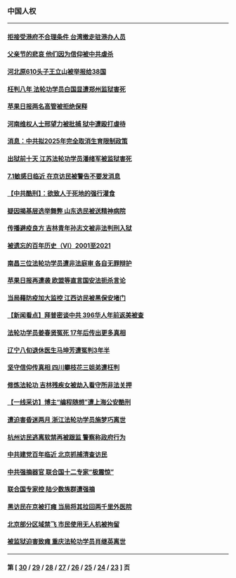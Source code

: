 ### 中国人权
---
#### [拒接受港府不合理条件 台湾撤走驻港办人员](../../pages/ncid278/n13034908.md) 
#### [父亲节的悲哀 他们因为信仰被中共虐杀](../../pages/ncid278/n13031547.md) 
#### [河北原610头子王立山被举报给38国](../../pages/ncid278/n13033924.md) 
#### [枉判八年 法轮功学员白国显遭郑州监狱害死](../../pages/ncid278/n13033662.md) 
#### [苹果日报两名高管被拒绝保释](../../pages/ncid278/n13033150.md) 
#### [河南维权人士邢望力被批捕 狱中遭殴打虐待](../../pages/ncid278/n13032672.md) 
#### [消息：中共拟2025年完全取消生育限制政策](../../pages/ncid278/n13032199.md) 
#### [出狱前十天 江苏法轮功学员潘绪军被监狱害死](../../pages/ncid278/n13030988.md) 
#### [7.1敏感日临近 在京访民被警告不要发消息](../../pages/ncid278/n13030451.md) 
#### [【中共酷刑】：欲致人于死地的强行灌食](../../pages/ncid278/n13029575.md) 
#### [疑因揭基层选举舞弊 山东选民被送精神病院](../../pages/ncid278/n13029465.md) 
#### [传播避疫良方 吉林青年孙志文被非法判刑入狱](../../pages/ncid278/n13029002.md) 
#### [被遗忘的百年历史（VI）2001至2021](../../pages/ncid278/n13001669.md) 
#### [南昌三位法轮功学员遭非法庭审 各自无罪辩护](../../pages/ncid278/n13028346.md) 
#### [苹果日报再遭袭 欧盟等直言国安法扼杀言论](../../pages/ncid278/n13029142.md) 
#### [当局藉防疫加大监控 江西访民被黑保安堵门](../../pages/ncid278/n13028133.md) 
#### [【新闻看点】拜普密谈中共 396华人年前返美被查](../../pages/ncid278/n13027057.md) 
#### [法轮功学员姜春贤冤死 17年后传出更多真相](../../pages/ncid278/n13026531.md) 
#### [辽宁八旬退休医生马坤芳遭冤判3年半](../../pages/ncid278/n13025809.md) 
#### [坚守信仰传真相 四川攀枝花三姐弟遭枉判](../../pages/ncid278/n13021791.md) 
#### [修炼法轮功 吉林残疾女被劫入看守所非法关押](../../pages/ncid278/n13024082.md) 
#### [【一线采访】博主“编程随想”遭上海公安酷刑](../../pages/ncid278/n13026371.md) 
#### [遭迫害昏迷两月 浙江法轮功学员施梦巧离世](../../pages/ncid278/n13023785.md) 
#### [杭州访民逃离软禁再被跟监 警察称政府行为](../../pages/ncid278/n13025757.md) 
#### [中共建党百年临近 北京抓捕清查访民](../../pages/ncid278/n13025224.md) 
#### [中共强摘器官 联合国十二专家“极震惊”](../../pages/ncid278/n13024313.md) 
#### [联合国专家控 陆少数族群遭强摘](../../pages/ncid278/n13023877.md) 
#### [黑访民在京被打瘫 当局将其拉回两千里外医院](../../pages/ncid278/n13022990.md) 
#### [北京部分区域禁飞 市民使用无人机被拘留](../../pages/ncid278/n13022429.md) 
#### [被监狱迫害致瘫 重庆法轮功学员肖继英离世](../../pages/ncid278/n13021610.md) 

---
#### 第 [ [30](./30.md) / [29](./29.md) / [28](./28.md) / [27](./27.md) / [26](./26.md) / [25](./25.md) / [24](./24.md) / [23](./23.md) ] 页
